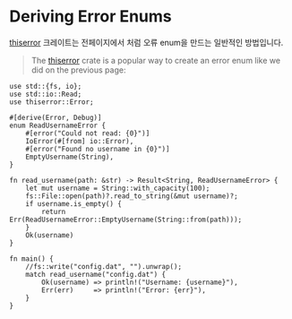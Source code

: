 # Deriving Error Enums

[thiserror](https://docs.rs/thiserror/) 크레이트는 전페이지에서 처럼 
오류 enum을 만드는 일반적인 방법입니다.
> The [thiserror](https://docs.rs/thiserror/) crate is a popular way to create an
> error enum like we did on the previous page:

```rust,editable,compile_fail
use std::{fs, io};
use std::io::Read;
use thiserror::Error;

#[derive(Error, Debug)]
enum ReadUsernameError {
    #[error("Could not read: {0}")]
    IoError(#[from] io::Error),
    #[error("Found no username in {0}")]
    EmptyUsername(String),
}

fn read_username(path: &str) -> Result<String, ReadUsernameError> {
    let mut username = String::with_capacity(100);
    fs::File::open(path)?.read_to_string(&mut username)?;
    if username.is_empty() {
        return Err(ReadUsernameError::EmptyUsername(String::from(path)));
    }
    Ok(username)
}

fn main() {
    //fs::write("config.dat", "").unwrap();
    match read_username("config.dat") {
        Ok(username) => println!("Username: {username}"),
        Err(err)     => println!("Error: {err}"),
    }
}
```
